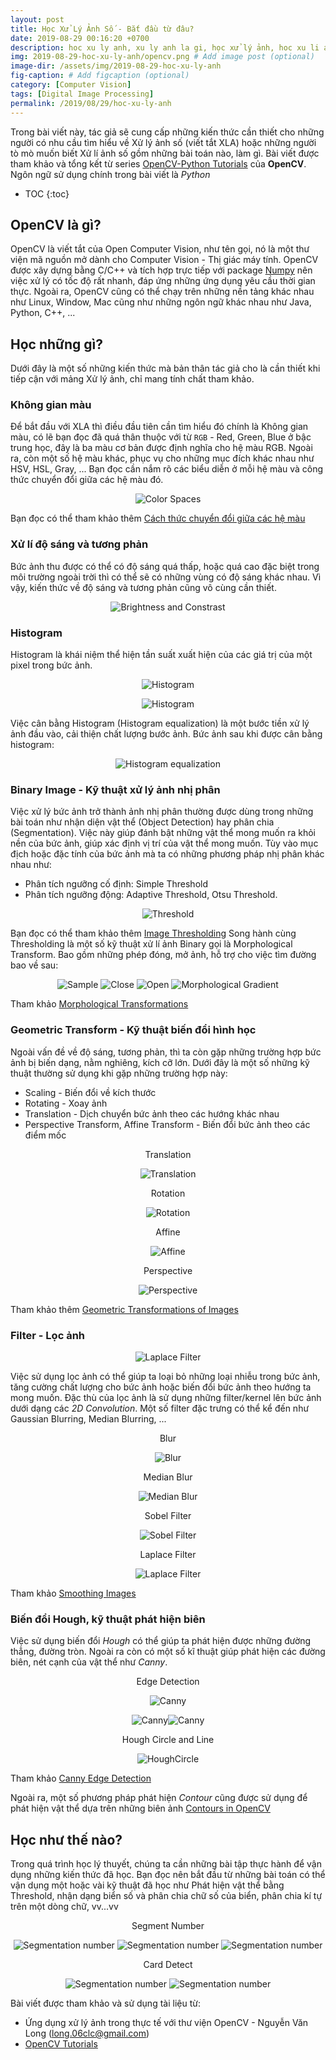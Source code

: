 ```yaml
---
layout: post
title: Học Xử Lý Ảnh Số - Bắt đầu từ đâu?
date: 2019-08-29 00:16:20 +0700
description: hoc xu ly anh, xu ly anh la gi, học xử lý ảnh, hoc xu li anh, xu li anh, xử lý ảnh là gì, computer vision, opencv la gi, digital image processing, xu ly anh so, xử lý ảnh số
img: 2019-08-29-hoc-xu-ly-anh/opencv.png # Add image post (optional)
image-dir: /assets/img/2019-08-29-hoc-xu-ly-anh
fig-caption: # Add figcaption (optional)
category: [Computer Vision]
tags: [Digital Image Processing]
permalink: /2019/08/29/hoc-xu-ly-anh
---
```

Trong bài viết này, tác giả sẽ cung cấp những kiến thức cần thiết cho những người có nhu cầu tìm hiểu về Xử lý ảnh số (viết tắt XLA) hoặc những người tò mò muốn biết Xử lí ảnh số gồm những bài toán nào, làm gì. Bài viết được tham khảo và tổng kết từ series [OpenCV-Python Tutorials](https://docs.opencv.org/3.0-beta/doc/py_tutorials/py_tutorials.html) của **OpenCV**. Ngôn ngữ sử dụng chính trong bài viết là *Python*

* TOC
{:toc}

## OpenCV là gì?
OpenCV là viết tắt của Open Computer Vision, như tên gọi, nó là một thư viện mã nguồn mở dành cho Computer Vision - Thị giác máy tính. OpenCV được xây dựng bằng C/C++ và tích hợp trực tiếp với package [Numpy](https://numpy.org/) nên việc xử lý có tốc độ rất nhanh, đáp ứng những ứng dụng yêu cầu thời gian thực. Ngoài ra, OpenCV cũng có thể chạy trên những nền tảng khác nhau như Linux, Window, Mac cũng như những ngôn ngữ khác nhau như Java, Python, C++, ...

## Học những gì?
Dưới đây là một số những kiến thức mà bản thân tác giả cho là cần thiết khi tiếp cận với mảng Xử lý ảnh, chỉ mang tính chất tham khảo.

### Không gian màu
Để bắt đầu với XLA thì điều đầu tiên cần tìm hiểu đó chính là Không gian màu, có lẽ bạn đọc đã quá thân thuộc với từ `RGB` - Red, Green, Blue ở bậc trung học, đây là ba màu cơ bản được định nghĩa cho hệ màu RGB. Ngoài ra, còn một số hệ màu khác, phục vụ cho những mục đích khác nhau như HSV, HSL, Gray, ... Bạn đọc cần nắm rõ các biểu diễn ở mỗi hệ màu và công thức chuyển đổi giữa các hệ màu đó.

<p align="center"><img alt="Color Spaces" src="{{page.image-dir}}/pic1.png"/></p>

Bạn đọc có thể tham khảo thêm [Cách thức chuyển đổi giữa các hệ màu](https://docs.opencv.org/3.0-beta/doc/py_tutorials/py_imgproc/py_colorspaces/py_colorspaces.html#converting-colorspaces)

### Xử lí độ sáng và tương phản
Bức ảnh thu được có thể có độ sáng quá thấp, hoặc quá cao đặc biệt trong môi trường ngoài trời thì có thể sẽ có những vùng có độ sáng khác nhau. Vì vậy, kiến thức về độ sáng và tương phản cũng vô cùng cần thiết.

<p align="center"><img alt="Brightness and Constrast" src="{{page.image-dir}}/pic2.png"/></p>


### Histogram
Histogram là khái niệm thể hiện tần suất xuất hiện của các giá trị của một pixel trong bức ảnh.

<p align="center"><img alt="Histogram" src="{{page.image-dir}}/pic3.png"/></p>

<p align="center"><img alt="Histogram" src="{{page.image-dir}}/pic4.png"/></p>

Việc cân bằng Histogram (Histogram equalization) là một bước tiền xử lý ảnh đầu vào, cải thiện chất lượng bước ảnh.
Bức ảnh sau khi được cân bằng histogram:
<p align="center"><img alt="Histogram equalization" src="{{page.image-dir}}/pic5.png"/></p>

### Binary Image - Kỹ thuật xử lý ảnh nhị phân
Việc xử lý bức ảnh trở thành ảnh nhị phân thường được dùng trong những bài toán như nhận diện vật thể (Object Detection) hay phân chia (Segmentation). Việc này giúp đánh bật những vật thể mong muốn ra khỏi nền của bức ảnh, giúp xác định vị trí của vật thể mong muốn. Tùy vào mục địch hoặc đặc tính của bức ảnh mà ta có những phương pháp nhị phân khác nhau như:
* Phân tích ngưỡng cố định: Simple Threshold
* Phân tích ngưỡng động: Adaptive Threshold, Otsu Threshold.

<p align="center"><img alt="Threshold" src="{{page.image-dir}}/pic6.png"/></p>

Bạn đọc có thể tham khảo thêm [Image Thresholding](https://docs.opencv.org/3.0-beta/doc/py_tutorials/py_imgproc/py_thresholding/py_thresholding.html#thresholding)
Song hành cùng Thresholding là một số kỹ thuật xử lí ảnh Binary gọi là Morphological Transform. Bao gồm những phép đóng, mở ảnh, hỗ trợ cho việc tìm đường bao về sau:

<p align="center">
    <img alt="Sample" src="{{page.image-dir}}/sample.png"/>
    <img alt="Close" src="{{page.image-dir}}/close.png"/>
    <img alt="Open" src="{{page.image-dir}}/open.png"/>
    <img alt="Morphological Gradient" src="{{page.image-dir}}/mopho_gradient.png"/>
</p>

Tham khảo [Morphological Transformations](https://docs.opencv.org/3.0-beta/doc/py_tutorials/py_imgproc/py_morphological_ops/py_morphological_ops.html#morphological-ops)

### Geometric Transform - Kỹ thuật biến đổi hình học

Ngoài vấn đề về độ sáng, tương phản, thì ta còn gặp những trường hợp bức ảnh bị biến dạng, nằm nghiêng, kích cỡ lớn. Dưới đây là một số những kỹ thuật thường sử dụng khi gặp những trường hợp này:

* Scaling - Biến đổi về kích thước 
* Rotating - Xoay ảnh
* Translation - Dịch chuyển bức ảnh theo các hướng khác nhau
* Perspective Transform, Affine Transform - Biến đổi bức ảnh theo các điểm mốc

<p align="center">Translation</p>
<p align="center"><img alt="Translation" src="{{page.image-dir}}/translation.jpg"/></p>
<p align="center">Rotation</p>
<p align="center"><img alt="Rotation" src="{{page.image-dir}}/rotation.jpg"/></p>
<p align="center">Affine</p>
<p align="center"><img alt="Affine" src="{{page.image-dir}}/affine.jpg"/></p>
<p align="center">Perspective</p>
<p align="center"><img alt="Perspective" src="{{page.image-dir}}/perspective.jpg"/></p>

Tham khảo thêm [Geometric Transformations of Images](https://docs.opencv.org/3.0-beta/doc/py_tutorials/py_imgproc/py_geometric_transformations/py_geometric_transformations.html#geometric-transformations)

### Filter - Lọc ảnh

<p align="center"><img alt="Laplace Filter" src="{{page.image-dir}}/filter_all.png"/></p>

Việc sử dụng lọc ảnh có thể giúp ta loại bỏ những loại nhiễu trong bức ảnh, tăng cường chất lượng cho bức ảnh hoặc biến đổi bức ảnh theo hướng ta mong muốn. Đặc thù của lọc ảnh là sử dụng những filter/kernel lên bức ảnh dưới dạng các *2D Convolution*. Một số filter đặc trưng có thể kể đến như Gaussian Blurring, Median Blurring, ...

<p align="center">Blur</p>
<p align="center"><img alt="Blur" src="{{page.image-dir}}/blur.jpg"/></p>
<p align="center">Median Blur</p>
<p align="center"><img alt="Median Blur" src="{{page.image-dir}}/median.jpg"/></p>
<p align="center">Sobel Filter</p>
<p align="center"><img alt="Sobel Filter" src="{{page.image-dir}}/sobel.png"/></p>
<p align="center">Laplace Filter</p>
<p align="center"><img alt="Laplace Filter" src="{{page.image-dir}}/laplacian.png"/></p>

Tham khảo [Smoothing Images](https://docs.opencv.org/3.0-beta/doc/py_tutorials/py_imgproc/py_filtering/py_filtering.html#filtering)

### Biến đổi Hough, kỹ thuật phát hiện biên

Việc sử dụng biến đổi *Hough* có thể giúp ta phát hiện được những đường thẳng, đường tròn. Ngoài ra còn có một số kĩ thuật giúp phát hiện các đường biên, nét cạnh của vật thể như *Canny*.

<p align="center">Edge Detection</p>
<p align="center"><img alt="Canny" src="{{page.image-dir}}/canny1.jpg"/></p>
<p align="center"><img alt="Canny" src="{{page.image-dir}}/canny.png"/><img alt="Canny" src="{{page.image-dir}}/canny_line.png"/></p>
<p align="center">Hough Circle and Line</p>
<p align="center"><img alt="HoughCircle" src="{{page.image-dir}}/hough_circle.png"/></p>

Tham khảo [Canny Edge Detection](https://docs.opencv.org/3.0-beta/doc/py_tutorials/py_imgproc/py_canny/py_canny.html#canny)

Ngoài ra, một số phương pháp phát hiện *Contour* cũng được sử dụng để phát hiện vật thể dựa trên những biên ảnh [Contours in OpenCV](https://docs.opencv.org/3.0-beta/doc/py_tutorials/py_imgproc/py_contours/py_table_of_contents_contours/py_table_of_contents_contours.html#table-of-content-contours)

## Học như thế nào?

Trong quá trình học lý thuyết, chúng ta cần những bài tập thực hành để vận dụng những kiến thức đã học. Bạn đọc nên bắt đầu từ những bài toán có thể vận dụng một hoặc vài kỹ thuật đã học như Phát hiện vật thể bằng Threshold, nhận dạng biển số và phân chia chữ số của biển, phân chia kí tự trên một dòng chữ, vv...vv

<p align="center">Segment Number</p>
<p align="center">
    <img alt="Segmentation number" src="{{page.image-dir}}/license_gray.jpg"/>
    <img alt="Segmentation number" src="{{page.image-dir}}/license_thresh.jpg"/>
    <img alt="Segmentation number" src="{{page.image-dir}}/license_segment.jpg"/>
</p>

<p align="center">Card Detect</p>
<p align="center">
    <img alt="Segmentation number" src="{{page.image-dir}}/id_card_gray.jpg"/>
    <img alt="Segmentation number" src="{{page.image-dir}}/id_card_segment.jpg"/>
</p>


Bài viết được tham khảo và sử dụng tài liệu từ:
* Ứng dụng xử lý ảnh trong thực tế với thư viện OpenCV - Nguyễn Văn Long (long.06clc@gmail.com)
* [OpenCV Tutorials](https://docs.opencv.org/3.0-beta/doc/py_tutorials/py_tutorials.html)